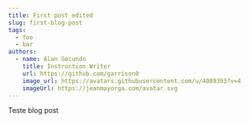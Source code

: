 ```yaml
---
title: First post edited
slug: first-blog-post
tags:
  - foo
  - bar
authors:
  - name: Alan Secundo
    title: Instruction Writer
    url: https://github.com/garrison0
    image_url: https://avatars.githubusercontent.com/u/4089393?v=4
    imageUrl: https://jeanmayorga.com/avatar.svg
---
```

Teste blog post